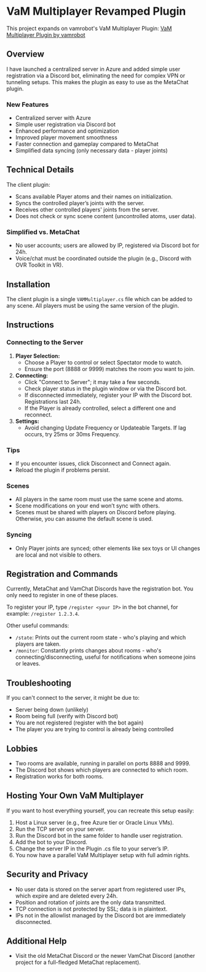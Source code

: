 # VaM Multiplayer Revamped Plugin

This project expands on vamrobot's VaM Multiplayer Plugin:
[VaM Multiplayer Plugin by vamrobot](https://github.com/vamrobot/vammultiplayer)

## Overview
I have launched a centralized server in Azure and added simple user registration via a Discord bot, eliminating the need for complex VPN or tunneling setups. This makes the plugin as easy to use as the MetaChat plugin.

### New Features
- Centralized server with Azure
- Simple user registration via Discord bot
- Enhanced performance and optimization
- Improved player movement smoothness
- Faster connection and gameplay compared to MetaChat
- Simplified data syncing (only necessary data - player joints)

## Technical Details
The client plugin:
- Scans available Player atoms and their names on initialization.
- Syncs the controlled player’s joints with the server.
- Receives other controlled players' joints from the server.
- Does not check or sync scene content (uncontrolled atoms, user data).

### Simplified vs. MetaChat
- No user accounts; users are allowed by IP, registered via Discord bot for 24h.
- Voice/chat must be coordinated outside the plugin (e.g., Discord with OVR Toolkit in VR).

## Installation
The client plugin is a single `VAMMultiplayer.cs` file which can be added to any scene. All players must be using the same version of the plugin.

## Instructions

### Connecting to the Server
1. **Player Selection:**
   - Choose a Player to control or select Spectator mode to watch.
   - Ensure the port (8888 or 9999) matches the room you want to join.
2. **Connecting:**
   - Click "Connect to Server"; it may take a few seconds.
   - Check player status in the plugin window or via the Discord bot.
   - If disconnected immediately, register your IP with the Discord bot. Registrations last 24h.
   - If the Player is already controlled, select a different one and reconnect.
3. **Settings:**
   - Avoid changing Update Frequency or Updateable Targets. If lag occurs, try 25ms or 30ms Frequency.

### Tips
- If you encounter issues, click Disconnect and Connect again.
- Reload the plugin if problems persist.

### Scenes
- All players in the same room must use the same scene and atoms.
- Scene modifications on your end won’t sync with others.
- Scenes must be shared with players on Discord before playing. Otherwise, you can assume the default scene is used.

### Syncing
- Only Player joints are synced; other elements like sex toys or UI changes are local and not visible to others.

## Registration and Commands
Currently, MetaChat and VamChat Discords have the registration bot. You only need to register in one of these places.

To register your IP, type `/register <your IP>` in the bot channel, for example: `/register 1.2.3.4`.

Other useful commands:
- `/state`: Prints out the current room state - who's playing and which players are taken.
- `/monitor`: Constantly prints changes about rooms - who's connecting/disconnecting, useful for notifications when someone joins or leaves.

## Troubleshooting
If you can't connect to the server, it might be due to:
- Server being down (unlikely)
- Room being full (verify with Discord bot)
- You are not registered (register with the bot again)
- The player you are trying to control is already being controlled

## Lobbies
- Two rooms are available, running in parallel on ports 8888 and 9999.
- The Discord bot shows which players are connected to which room.
- Registration works for both rooms.

## Hosting Your Own VaM Multiplayer
If you want to host everything yourself, you can recreate this setup easily:
1. Host a Linux server (e.g., free Azure tier or Oracle Linux VMs).
2. Run the TCP server on your server.
3. Run the Discord bot in the same folder to handle user registration.
4. Add the bot to your Discord.
5. Change the server IP in the Plugin .cs file to your server’s IP.
6. You now have a parallel VaM Multiplayer setup with full admin rights.

## Security and Privacy
- No user data is stored on the server apart from registered user IPs, which expire and are deleted every 24h.
- Position and rotation of joints are the only data transmitted.
- TCP connection is not protected by SSL; data is in plaintext.
- IPs not in the allowlist managed by the Discord bot are immediately disconnected.

## Additional Help
- Visit the old MetaChat Discord or the newer VamChat Discord (another project for a full-fledged MetaChat replacement).
